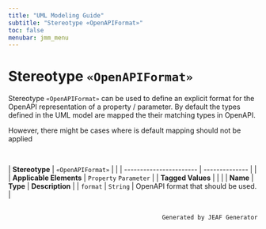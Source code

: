 ```yaml
---
title: "UML Modeling Guide"
subtitle: "Stereotype «OpenAPIFormat»"
toc: false
menubar: jmm_menu
---
```


# Stereotype `«OpenAPIFormat»`
Stereotype `«OpenAPIFormat»` can be used to define an explicit format for the OpenAPI representation of a property / parameter. By default the types defined in the UML model are mapped the their matching types in OpenAPI.

However, there might be cases where is default mapping should not be applied

<br>

| **Stereotype**          | `«OpenAPIFormat»` | |
| ----------------------- | -------------- | |
| **Applicable Elements** | `Property` `Parameter`        |
| **Tagged Values**       |                       |                                                                                                                                                                                                          |
| **Name**                | **Type**              | **Description**                                                                                                                                                                                          |
| `format`   | `String` | OpenAPI format that should be used. |



<br>

<div style="text-align: right"><code>Generated by JEAF Generator</code></div>

    